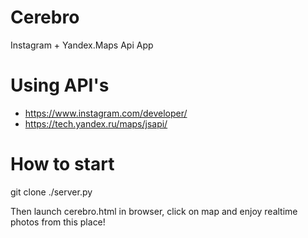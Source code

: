# Cerebro
Instagram + Yandex.Maps Api App

# Using API's 
 - https://www.instagram.com/developer/
 - https://tech.yandex.ru/maps/jsapi/

# How to start

git clone
./server.py

Then launch cerebro.html in browser, click on map and enjoy realtime photos from this place!


